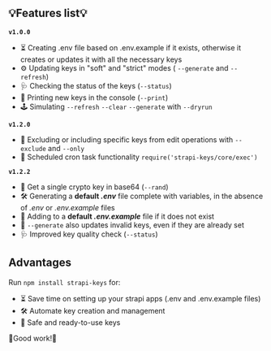 ## 💡Features list💡
**`v1.0.0`**
- ⏳ Creating .env file based on .env.example if it exists, otherwise it creates or updates it with all the necessary keys
- ⚙️ Updating keys in "soft" and "strict" modes ( `--generate` and `--refresh`)
- 🩺 Checking the status of the keys (`--status`)
- 🔑 Printing new keys in the console (`--print`)
- 🕹 Simulating `--refresh` `--clear` `--generate`  with `--dryrun`

**`v1.2.0`**
- 🎯  Excluding or including specific keys from edit operations with `--exclude` and `--only`
- 📆  Scheduled cron task functionality `require('strapi-keys/core/exec')`

**`v1.2.2`**
- 🎲 Get a single crypto key in base64 (`--rand`)
- 🛠 Generating a **default _.env_** file complete with variables, in the absence of _.env_ or _.env.example_ files
- 🧩 Adding to a **default _.env.example_** file if it does not exist
- 🔏 `--generate` also updates invalid keys, even if they are already set
- 🩺 Improved key quality check (`--status`)

## Advantages
Run `npm install strapi-keys` for:
- ⏳ Save time on setting up your strapi apps (.env and .env.example files)
- 🛠 Automate key creation and management
- 🔑 Safe and ready-to-use keys

🎳Good work!🚀
